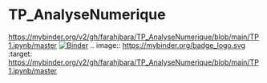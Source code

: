 # TP_AnalyseNumerique
https://mybinder.org/v2/gh/farahjbara/TP_AnalyseNumerique/blob/main/TP1.ipynb/master
[![Binder](https://mybinder.org/badge_logo.svg)](https://mybinder.org/v2/gh/farahjbara/TP_AnalyseNumerique/blob/main/TP1.ipynb/master)
.. image:: https://mybinder.org/badge_logo.svg
 :target: https://mybinder.org/v2/gh/farahjbara/TP_AnalyseNumerique/blob/main/TP1.ipynb/master

